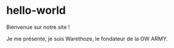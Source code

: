 # hello-world
Bienvenue sur notre site !

Je me présente, je suis Warethoze, le fondateur de la OW ARMY.
